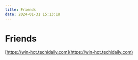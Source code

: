 ```yaml
---
title: Friends
date: 2024-01-31 15:13:18
---
```


# Friends

[https://win-hot.techidaily.com](https://win-hot.techidaily.com)